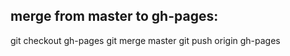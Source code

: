## merge from master to gh-pages: ##

git checkout gh-pages
git merge master
git push origin gh-pages